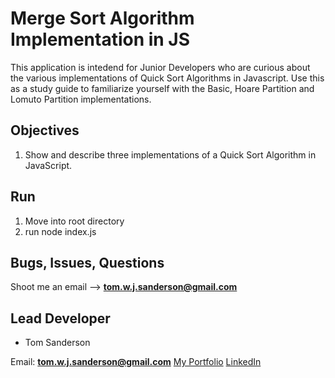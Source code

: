 # Merge Sort Algorithm Implementation in JS

This application is intedend for Junior Developers who are curious about the various implementations of Quick Sort Algorithms in Javascript. Use this as a study guide to familiarize yourself with the Basic, Hoare Partition and Lomuto Partition implementations.

## Objectives

1. Show and describe three implementations of a Quick Sort Algorithm in JavaScript.

## Run 

1. Move into root directory
2. run node index.js


## Bugs, Issues, Questions

Shoot me an email --> **tom.w.j.sanderson@gmail.com**

## Lead Developer

- Tom Sanderson 

Email: **tom.w.j.sanderson@gmail.com**
[My Portfolio](https://portfolio-8af66.firebaseapp.com/)
[LinkedIn](https://www.linkedin.com/in/tom-sanderson-b6bb5084/)
